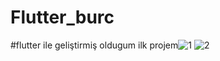 # Flutter_burc

#flutter ile geliştirmiş oldugum ilk projem![1](https://user-images.githubusercontent.com/73791364/204133062-dd44f641-ab50-4c00-8672-9a4716fd984e.png)
![2](https://user-images.githubusercontent.com/73791364/204133065-2b4153f8-79c2-4fd0-91b5-bf712367b962.PNG)
